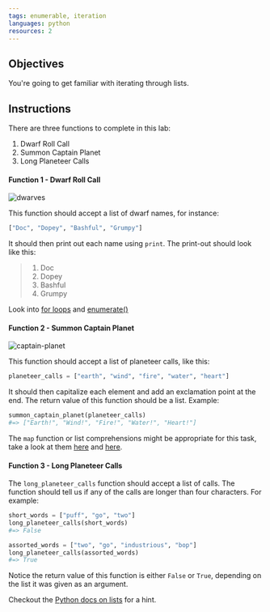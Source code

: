 ```yaml
---
tags: enumerable, iteration
languages: python
resources: 2
---
```


## Objectives

You're going to get familiar with iterating through lists.

## Instructions

There are three functions to complete in this lab:

1. Dwarf Roll Call
2. Summon Captain Planet
3. Long Planeteer Calls

#### Function 1 - Dwarf Roll Call

![dwarves](https://s3-us-west-2.amazonaws.com/web-dev-readme-photos/cartoon-collections/dwarves.jpg)

This function should accept a list of dwarf names, for instance:

```python
["Doc", "Dopey", "Bashful", "Grumpy"]
```

It should then print out each name using `print`. The print-out should look like this:

> 1. Doc
> 2. Dopey
> 3. Bashful
> 4. Grumpy

Look into [for loops](https://wiki.python.org/moin/ForLoop) and [enumerate()](https://docs.python.org/3/library/functions.html#enumerate)


#### Function 2 - Summon Captain Planet

![captain-planet](https://s3-us-west-2.amazonaws.com/web-dev-readme-photos/cartoon-collections/captain-planet.jpeg)

This function should accept a list of planeteer calls, like this:

```python
planeteer_calls = ["earth", "wind", "fire", "water", "heart"]
```

It should then capitalize each element and add an exclamation point at the end. The return value of this function should be a list. Example:

```python
summon_captain_planet(planeteer_calls)
#=> ["Earth!", "Wind!", "Fire!", "Water!", "Heart!"]
```

The `map` function or list comprehensions might be appropriate for this task, take a look at them [here](http://www.dotnetperls.com/map) and [here](http://www.dotnetperls.com/list-python).


#### Function 3 - Long Planeteer Calls

The `long_planeteer_calls` function should accept a list of calls. The function should tell us if any of the calls are longer than four characters. For example:

```python
short_words = ["puff", "go", "two"]
long_planeteer_calls(short_words)
#=> False

assorted_words = ["two", "go", "industrious", "bop"]
long_planeteer_calls(assorted_words)
#=> True
```

Notice the return value of this function is either `False` or `True`, depending on the list it was given as an argument.

Checkout the [Python docs on lists](https://docs.python.org/3/tutorial/datastructures.html) for a hint.
